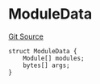 # ModuleData
[Git Source](https://github.com/supafinance/supa-foundry/blob/00eb35447ebc05e824f31afa1581898206764621/src/gelato/Types.sol)


```solidity
struct ModuleData {
    Module[] modules;
    bytes[] args;
}
```

